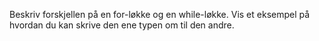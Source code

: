 Beskriv forskjellen på en for-løkke og en while-løkke. Vis et eksempel på hvordan du kan skrive den ene typen om til den andre.